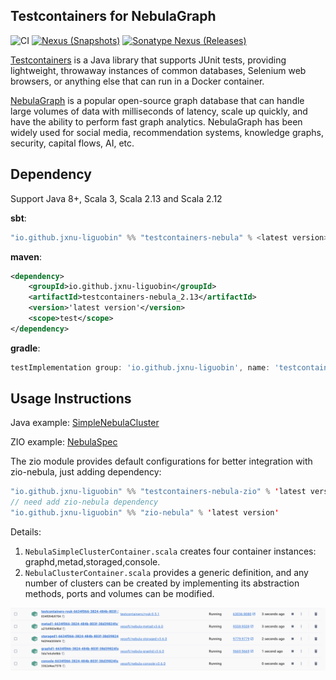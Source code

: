 Testcontainers for NebulaGraph
---

![CI][Badge-CI] [![Nexus (Snapshots)][Badge-Snapshots]][Link-Snapshots] [![Sonatype Nexus (Releases)][Badge-Release]][Link-Release]


[Badge-CI]: https://github.com/hjfruit/testcontainers-nebula/actions/workflows/scala.yml/badge.svg
[Badge-Snapshots]: https://img.shields.io/nexus/s/io.github.jxnu-liguobin/testcontainers-nebula_3?server=https%3A%2F%2Foss.sonatype.org
[Link-Snapshots]: https://oss.sonatype.org/content/repositories/snapshots/io/github/jxnu-liguobin/testcontainers-nebula_3/
[Link-Release]: https://index.scala-lang.org/jxnu-liguobin/testcontainers-nebula/testcontainers-nebula
[Badge-Release]: https://index.scala-lang.org/jxnu-liguobin/testcontainers-nebula/testcontainers-nebula/latest-by-scala-version.svg?platform=jvm


[Testcontainers](https://github.com/testcontainers/testcontainers-java)  is a Java library that supports JUnit tests, providing lightweight, throwaway instances of common databases, Selenium web browsers, or anything else that can run in a Docker container.

[NebulaGraph](https://github.com/vesoft-inc/nebula) is a popular open-source graph database that can handle large volumes of data with milliseconds of latency, scale up quickly, and have the ability to perform fast graph analytics. NebulaGraph has been widely used for social media, recommendation systems, knowledge graphs, security, capital flows, AI, etc.


## Dependency

Support Java 8+, Scala 3, Scala 2.13 and Scala 2.12

**sbt**:
```scala
"io.github.jxnu-liguobin" %% "testcontainers-nebula" % <latest version>
```

**maven**:
```xml
<dependency>
    <groupId>io.github.jxnu-liguobin</groupId>
    <artifactId>testcontainers-nebula_2.13</artifactId>
    <version>'latest version'</version>
    <scope>test</scope>
</dependency>
```

**gradle**:
```groovy
testImplementation group: 'io.github.jxnu-liguobin', name: 'testcontainers-nebula_2.13', version: 'latest version'
```

## Usage Instructions

Java example: [SimpleNebulaCluster](./examples/src/main/java/testcontainers/containers/SimpleNebulaCluster.java)

ZIO example: [NebulaSpec](./zio/src/test/scala/testcontainers/containers/znebula/NebulaSpec.scala)

The zio module provides default configurations for better integration with zio-nebula, just adding dependency:
```scala
"io.github.jxnu-liguobin" %% "testcontainers-nebula-zio" % 'latest version'
// need add zio-nebula dependency 
"io.github.jxnu-liguobin" %% "zio-nebula" % 'latest version'
```

Details:

1. `NebulaSimpleClusterContainer.scala` creates four container instances: graphd,metad,storaged,console.
2. `NebulaClusterContainer.scala` provides a generic definition, and any number of clusters can be created by implementing its abstraction methods, ports and volumes can be modified.

![testcontainers_nebula](testcontainers_nebula.png)